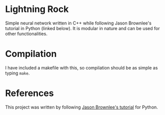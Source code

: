 # Lightning Rock
Simple neural network written in C++ while following Jason Brownlee's tutorial in Python (linked below). It is modular in nature and can be used for other functionalities.

# Compilation
I have included a makefile with this, so compilation should be as simple as typing `make`.

# References
This project was written by following [Jason Brownlee's tutorial](https://machinelearningmastery.com/implement-backpropagation-algorithm-scratch-python/) for Python.
